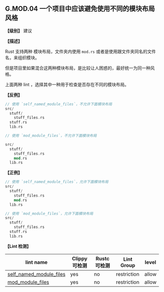 ## G.MOD.04    一个项目中应该避免使用不同的模块布局风格

**【级别】** 建议

**【描述】**

Rust 支持两种 模块布局，文件夹内使用 `mod.rs` 或者是使用跟文件夹同名的文件名，来组织模块。

但是项目里如果混合这两种模块布局，是比较让人困惑的，最好统一为同一种风格。

 上面两种  lint ，选择其中一种用于检查是否存在不同的模块布局。

 **【反例】**

```rust
// 使用 `self_named_module_files`，不允许下面模块布局
src/
  stuff/
    stuff_files.rs
  stuff.rs
  lib.rs

// 使用 `mod_module_files`，不允许下面模块布局

src/
  stuff/
    stuff_files.rs
    mod.rs
  lib.rs
```

**【正例】**

```rust
// 使用 `self_named_module_files`，允许下面模块布局
src/
  stuff/
    stuff_files.rs
    mod.rs
  lib.rs

// 使用 `mod_module_files`，允许下面模块布局
src/
  stuff/
    stuff_files.rs
  stuff.rs
  lib.rs
```

**【Lint 检测】**

| lint name                                                    | Clippy 可检测 | Rustc 可检测 | Lint Group  | level |
| ------------------------------------------------------------ | ------------- | ------------ | ----------- | ----- |
| [self_named_module_files](https://rust-lang.github.io/rust-clippy/master/#self_named_module_files) | yes           | no           | restriction | allow |
| [mod_module_files](https://rust-lang.github.io/rust-clippy/master/#mod_module_files) | yes           | no           | restriction | allow |



